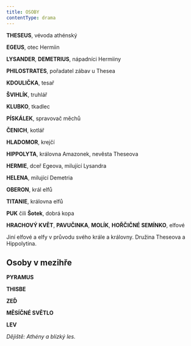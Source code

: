 ```yaml
---
title: OSOBY
contentType: drama
---
```


<section>

**THESEUS**, vévoda athénský

</section>

<section>

**EGEUS**, otec Hermiin

</section>

<section>

**LYSANDER**, **DEMETRIUS**, nápadníci Hermiiny

**PHILOSTRATES**, pořadatel zábav u Thesea

  
  

**KDOULIČKA**, tesař

</section>

<section>

**ŠVIHLÍK**, truhlář

</section>

<section>

**KLUBKO**, tkadlec

</section>

<section>

**PÍSKÁLEK**, spravovač měchů

</section>

<section>

**ČENICH**, kotlář

**HLADOMOR**, krejčí

  
  

**HIPPOLYTA**, královna Amazonek, nevěsta Theseova

</section>

<section>

**HERMIE**, dceř Egeova, milující Lysandra

**HELENA**, milující Demetria

  
  

**OBERON**, král elfů

</section>

<section>

**TITANIE**, královna elfů

</section>

<section>

**PUK** čili **Šotek**, dobrá kopa

**HRACHOVÝ KVĚT**, **PAVUČINKA**, **MOLÍK**, **HOŘČIČNÉ SEMÍNKO**, elfové

</section>

<section>

Jiní elfové a elfy v průvodu svého krále a královny. Družina Theseova a Hippolytina.

## Osoby v mezihře

</section>

<section>

**PYRAMUS**

</section>

<section>

**THISBE**

</section>

<section>

**ZEĎ**

</section>

<section>

**MĚSÍČNÉ SVĚTLO**

**LEV**

</section>

<section>

_Dějiště: Athény a blízký les._

</section>
